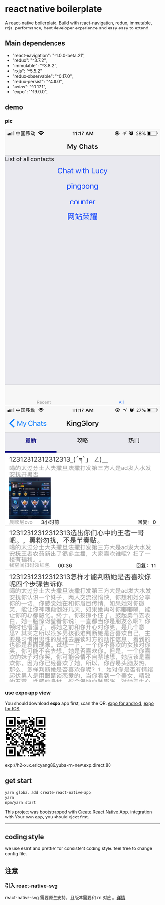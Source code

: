 # react native boilerplate

A react-native boilerplate. Build with react-navigation, redux, immutable, rxjs.
performance, best developer experience and easy easy to extend.

## Main dependences

* "react-navigation": "^1.0.0-beta.21",
* "redux": "^3.7.2",
* "immutable": "^3.8.2",
* "rxjs": "^5.5.2"
* "redux-observable": "^0.17.0",
* "redux-persist": "^4.0.0",
* "axios": "^0.17.1",
* "expo": "^19.0.0",

## demo

### pic

![homepage](https://github.com/ericyang89/image/blob/master/img-for-react-native-reactive-boilerplate/homepage.png)
![king](https://github.com/ericyang89/image/blob/master/img-for-react-native-reactive-boilerplate/king.png)

### use expo app view

You should download **expo** app first, scan the QR.
[expo for android](https://play.google.com/store/apps/details?id=host.exp.exponent),
[expo for IOS](),

![expo demo](https://github.com/ericyang89/image/blob/master/img-for-react-native-reactive-boilerplate/expoQr.jpg)

exp://h2-xux.ericyang89.yuba-rn-new.exp.direct:80

## get start

```shell
yarn global add create-react-native-app
yarn
npm/yarn start
```

This project was bootstrapped with
[Create React Native App](https://github.com/react-community/create-react-native-app).
integration with Your own app, you should eject first.

---

## coding style

we use eslint and prettier for consistent coding style. feel free to change
config file.

## 注意

### 引入 react-native-svg

react-native-svg 需要原生支持，且版本需要和 rn 对应
。[详情](https://github.com/react-native-community/react-native-svg)
